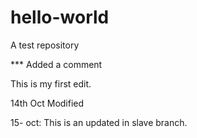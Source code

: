 # hello-world
A test repository

*** Added a comment

This is my first edit. 

14th Oct Modified

15- oct: This is  an updated in slave branch.

